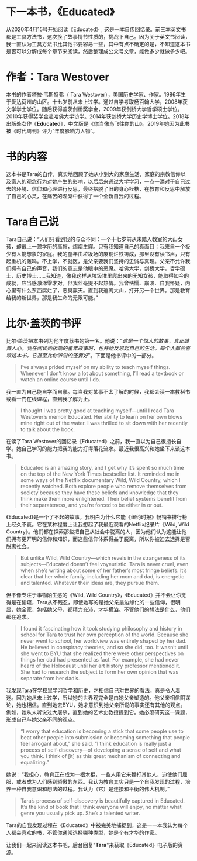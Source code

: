 # 下一本书，《Educated》
从2020年4月15号开始阅读《Educated》, 这是一本自传回忆录。前三本英文书都是工具方法书，这次换了故事情节性质的，挑战下自己。因为关于英文书阅读，我一直认为工具方法书比其他书要容易一些，其中有点不确定的是，不知道这本书是否可以分解成每个章节来阅读，然后整理成公众号文章，能做多少就做多少吧。

# 作者：Tara Westover
本书的作者塔拉·韦斯特弗（ Tara Westover），美国历史学家、作家。1986年生于爱达荷州的山区。十七岁前从未上过学。通过自学考取杨百翰大学，2008年获文学学士学位。随后获得盖茨剑桥奖学金，2009年获剑桥大学哲学硕士学位。2010年获得奖学金赴哈佛大学访学。2014年获剑桥大学历史学博士学位。2018年出版处女作《**Educated**》，中文版是《你当像鸟飞往你的山》。2019年她因为此书被《时代周刊》评为“年度影响力人物”。

# 书的内容
这本书是Tara的自传，真实地回顾了她从小到大的家庭生活，家庭的宗教信仰以及家人的观念行为对她产生的影响，以后后来通过大学学习，一点一滴对于自己过去的环境、信仰和心理进行反思，最终摆脱了旧的身心桎梏，在教育和反思中解放了自己的心灵，在痛苦的涅槃中获得了一个全新自我的过程。

# Tara自己说
Tara自己说：“人们只看到我的与众不同：一个十七岁前从未踏入教室的大山女孩，却戴上一顶学历的高帽，熠熠生辉。只有我知道自己的真面目：我来自一个极少有人能想象的家庭。我的童年由垃圾场的废铜烂铁铸成，那里没有读书声，只有起重机的轰鸣。不上学，不就医，是父亲要我们坚持的忠诚与真理。父亲不允许我们拥有自己的声音，我们的意志是他眼中的恶魔。哈佛大学，剑桥大学，哲学硕士，历史博士……我知道，像我这样从垃圾堆里爬出来的无知女孩，能取得如今的成就，应当感激涕零才对。但我丝毫提不起热情。我曾怯懦、崩溃、自我怀疑，内心里有什么东西腐烂了，恶臭熏天。直到我逃离大山，打开另一个世界。那是教育给我的新世界，那是我生命的无限可能。”

# 比尔·盖茨的书评
比尔·盖茨把本书列为他年度荐书的第一名。他说：“*这是一个惊人的故事，真正鼓舞人心。我在阅读她极端的童年故事时，也开始反思起自己的生活。每个人都会喜欢这本书。它甚至比你听说的还要好*”。下面是他书评中的一部分。

>I’ve always prided myself on my ability to teach myself things. Whenever I don’t know a lot about something, I’ll read a textbook or watch an online course until I do.

我一直为自己能自学而自豪。每当我对某事不太了解的时候，我都会读一本教科书或看一门在线课程，直到我了解为止。

>I thought I was pretty good at teaching myself—until I read Tara Westover’s memoir Educated. Her ability to learn on her own blows mine right out of the water. I was thrilled to sit down with her recently to talk about the book.

在读了Tara Westover的回忆录《Educated》之前，我一直以为自己很擅长自学。她自己学习的能力把我的能力打得落花流水。最近我很高兴和她坐下来谈这本书。

>Educated is an amazing story, and I get why it’s spent so much time on the top of the New York Times bestseller list. It reminded me in some ways of the Netflix documentary Wild, Wild Country, which I recently watched. Both explore people who remove themselves from society because they have these beliefs and knowledge that they think make them more enlightened. Their belief systems benefit from their separateness, and you’re forced to be either in or out.

《Educated》是一个了不起的故事，我明白为什么它能《纽约时报》畅销书排行榜上经久不衰。它在某种程度上让我想起了我最近观看的Netflix纪录片《Wild, Wild Country》。他们都在探索那些把自己从社会中脱离的人，因为他们认为这能让他们拥有更开明的信仰和知识，而这些信仰体系得益于脱离，所以你被迫去选择是否脱离社会。

>But unlike Wild, Wild Country—which revels in the strangeness of its subjects—Educated doesn’t feel voyeuristic. Tara is never cruel, even when she’s writing about some of her father’s most fringe beliefs. It’s clear that her whole family, including her mom and dad, is energetic and talented. Whatever their ideas are, they pursue them.

但不像专注于事物陌生感的《Wild, Wild Country》，《Educated》并不会让你觉得是在偷窥，Tara从不残忍，即使她写的是她父亲最边缘化的一些信仰，很明显，她全家，包括她父母，都精力充沛，才华横溢。不管他们的想法是什么，他们都在追求。

> I found it fascinating how it took studying philosophy and history in school for Tara to trust her own perception of the world. Because she never went to school, her worldview was entirely shaped by her dad. He believed in conspiracy theories, and so she did, too. It wasn’t until she went to BYU that she realized there were other perspectives on things her dad had presented as fact. For example, she had never heard of the Holocaust until her art history professor mentioned it. She had to research the subject to form her own opinion that was separate from her dad’s.

我发现Tara在学校里学习哲学和历史，才相信自己对世界的看法，真是令人着迷。因为她从未上过学，所以她的世界观完全是由她父亲塑造的。他父亲相信阴谋论，她也相信。直到她去BYU，她才意识到她父亲所说的事实还有其他的观点。例如，她从未听说过大屠杀，直到她的艺术史教授提到它。她必须研究这一课题，形成自己与她父亲不同的观点。

>“I worry that education is becoming a stick that some people use to beat other people into submission or becoming something that people feel arrogant about,” she said. “I think education is really just a process of self-discovery—of developing a sense of self and what you think. I think of [it] as this great mechanism of connecting and equalizing.”

她说：“我担心，教育正在成为一根木棍，一些人用它来鞭打其他人，迫使他们屈服，或者成为人们感到骄傲的东西。我认为教育其实只是一个自我发现的过程，培养一种自我意识和想法的过程。我认为（它）是连接和平衡的伟大机制。”

>Tara’s process of self-discovery is beautifully captured in Educated. It’s the kind of book that I think everyone will enjoy, no matter what genre you usually pick up. She’s a talented writer.

Tara的自我发现过程在《Educated》中被完美地捕捉到，这是一一本我认为每个人都会喜欢的书，不管你通常选择哪种类型，她是个有才华的作家。

让我们一起来阅读这本书吧，后台回复"**Tara**"来获取《Educated》电子版的资源。

